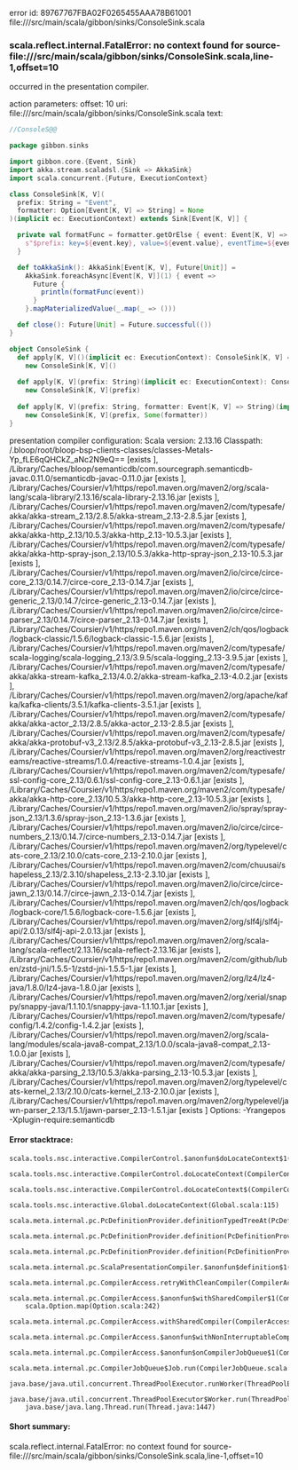 error id: 89767767FBA02F0265455AAA78B61001
file://<WORKSPACE>/src/main/scala/gibbon/sinks/ConsoleSink.scala
### scala.reflect.internal.FatalError: no context found for source-file://<WORKSPACE>/src/main/scala/gibbon/sinks/ConsoleSink.scala,line-1,offset=10

occurred in the presentation compiler.



action parameters:
offset: 10
uri: file://<WORKSPACE>/src/main/scala/gibbon/sinks/ConsoleSink.scala
text:
```scala
//ConsoleS@@

package gibbon.sinks

import gibbon.core.{Event, Sink}
import akka.stream.scaladsl.{Sink => AkkaSink}
import scala.concurrent.{Future, ExecutionContext}

class ConsoleSink[K, V](
  prefix: String = "Event",
  formatter: Option[Event[K, V] => String] = None
)(implicit ec: ExecutionContext) extends Sink[Event[K, V]] {

  private val formatFunc = formatter.getOrElse { event: Event[K, V] =>
    s"$prefix: key=${event.key}, value=${event.value}, eventTime=${event.eventTime}, timestamp=${event.timestamp}"
  }

  def toAkkaSink(): AkkaSink[Event[K, V], Future[Unit]] = 
    AkkaSink.foreachAsync[Event[K, V]](1) { event =>
      Future {
        println(formatFunc(event))
      }
    }.mapMaterializedValue(_.map(_ => ()))

  def close(): Future[Unit] = Future.successful(())
}

object ConsoleSink {
  def apply[K, V]()(implicit ec: ExecutionContext): ConsoleSink[K, V] = 
    new ConsoleSink[K, V]()
    
  def apply[K, V](prefix: String)(implicit ec: ExecutionContext): ConsoleSink[K, V] = 
    new ConsoleSink[K, V](prefix)
    
  def apply[K, V](prefix: String, formatter: Event[K, V] => String)(implicit ec: ExecutionContext): ConsoleSink[K, V] = 
    new ConsoleSink[K, V](prefix, Some(formatter))
}
```


presentation compiler configuration:
Scala version: 2.13.16
Classpath:
<WORKSPACE>/.bloop/root/bloop-bsp-clients-classes/classes-Metals-Yp_fLE6qQHCkZ_aNc2N9eQ== [exists ], <HOME>/Library/Caches/bloop/semanticdb/com.sourcegraph.semanticdb-javac.0.11.0/semanticdb-javac-0.11.0.jar [exists ], <HOME>/Library/Caches/Coursier/v1/https/repo1.maven.org/maven2/org/scala-lang/scala-library/2.13.16/scala-library-2.13.16.jar [exists ], <HOME>/Library/Caches/Coursier/v1/https/repo1.maven.org/maven2/com/typesafe/akka/akka-stream_2.13/2.8.5/akka-stream_2.13-2.8.5.jar [exists ], <HOME>/Library/Caches/Coursier/v1/https/repo1.maven.org/maven2/com/typesafe/akka/akka-http_2.13/10.5.3/akka-http_2.13-10.5.3.jar [exists ], <HOME>/Library/Caches/Coursier/v1/https/repo1.maven.org/maven2/com/typesafe/akka/akka-http-spray-json_2.13/10.5.3/akka-http-spray-json_2.13-10.5.3.jar [exists ], <HOME>/Library/Caches/Coursier/v1/https/repo1.maven.org/maven2/io/circe/circe-core_2.13/0.14.7/circe-core_2.13-0.14.7.jar [exists ], <HOME>/Library/Caches/Coursier/v1/https/repo1.maven.org/maven2/io/circe/circe-generic_2.13/0.14.7/circe-generic_2.13-0.14.7.jar [exists ], <HOME>/Library/Caches/Coursier/v1/https/repo1.maven.org/maven2/io/circe/circe-parser_2.13/0.14.7/circe-parser_2.13-0.14.7.jar [exists ], <HOME>/Library/Caches/Coursier/v1/https/repo1.maven.org/maven2/ch/qos/logback/logback-classic/1.5.6/logback-classic-1.5.6.jar [exists ], <HOME>/Library/Caches/Coursier/v1/https/repo1.maven.org/maven2/com/typesafe/scala-logging/scala-logging_2.13/3.9.5/scala-logging_2.13-3.9.5.jar [exists ], <HOME>/Library/Caches/Coursier/v1/https/repo1.maven.org/maven2/com/typesafe/akka/akka-stream-kafka_2.13/4.0.2/akka-stream-kafka_2.13-4.0.2.jar [exists ], <HOME>/Library/Caches/Coursier/v1/https/repo1.maven.org/maven2/org/apache/kafka/kafka-clients/3.5.1/kafka-clients-3.5.1.jar [exists ], <HOME>/Library/Caches/Coursier/v1/https/repo1.maven.org/maven2/com/typesafe/akka/akka-actor_2.13/2.8.5/akka-actor_2.13-2.8.5.jar [exists ], <HOME>/Library/Caches/Coursier/v1/https/repo1.maven.org/maven2/com/typesafe/akka/akka-protobuf-v3_2.13/2.8.5/akka-protobuf-v3_2.13-2.8.5.jar [exists ], <HOME>/Library/Caches/Coursier/v1/https/repo1.maven.org/maven2/org/reactivestreams/reactive-streams/1.0.4/reactive-streams-1.0.4.jar [exists ], <HOME>/Library/Caches/Coursier/v1/https/repo1.maven.org/maven2/com/typesafe/ssl-config-core_2.13/0.6.1/ssl-config-core_2.13-0.6.1.jar [exists ], <HOME>/Library/Caches/Coursier/v1/https/repo1.maven.org/maven2/com/typesafe/akka/akka-http-core_2.13/10.5.3/akka-http-core_2.13-10.5.3.jar [exists ], <HOME>/Library/Caches/Coursier/v1/https/repo1.maven.org/maven2/io/spray/spray-json_2.13/1.3.6/spray-json_2.13-1.3.6.jar [exists ], <HOME>/Library/Caches/Coursier/v1/https/repo1.maven.org/maven2/io/circe/circe-numbers_2.13/0.14.7/circe-numbers_2.13-0.14.7.jar [exists ], <HOME>/Library/Caches/Coursier/v1/https/repo1.maven.org/maven2/org/typelevel/cats-core_2.13/2.10.0/cats-core_2.13-2.10.0.jar [exists ], <HOME>/Library/Caches/Coursier/v1/https/repo1.maven.org/maven2/com/chuusai/shapeless_2.13/2.3.10/shapeless_2.13-2.3.10.jar [exists ], <HOME>/Library/Caches/Coursier/v1/https/repo1.maven.org/maven2/io/circe/circe-jawn_2.13/0.14.7/circe-jawn_2.13-0.14.7.jar [exists ], <HOME>/Library/Caches/Coursier/v1/https/repo1.maven.org/maven2/ch/qos/logback/logback-core/1.5.6/logback-core-1.5.6.jar [exists ], <HOME>/Library/Caches/Coursier/v1/https/repo1.maven.org/maven2/org/slf4j/slf4j-api/2.0.13/slf4j-api-2.0.13.jar [exists ], <HOME>/Library/Caches/Coursier/v1/https/repo1.maven.org/maven2/org/scala-lang/scala-reflect/2.13.16/scala-reflect-2.13.16.jar [exists ], <HOME>/Library/Caches/Coursier/v1/https/repo1.maven.org/maven2/com/github/luben/zstd-jni/1.5.5-1/zstd-jni-1.5.5-1.jar [exists ], <HOME>/Library/Caches/Coursier/v1/https/repo1.maven.org/maven2/org/lz4/lz4-java/1.8.0/lz4-java-1.8.0.jar [exists ], <HOME>/Library/Caches/Coursier/v1/https/repo1.maven.org/maven2/org/xerial/snappy/snappy-java/1.1.10.1/snappy-java-1.1.10.1.jar [exists ], <HOME>/Library/Caches/Coursier/v1/https/repo1.maven.org/maven2/com/typesafe/config/1.4.2/config-1.4.2.jar [exists ], <HOME>/Library/Caches/Coursier/v1/https/repo1.maven.org/maven2/org/scala-lang/modules/scala-java8-compat_2.13/1.0.0/scala-java8-compat_2.13-1.0.0.jar [exists ], <HOME>/Library/Caches/Coursier/v1/https/repo1.maven.org/maven2/com/typesafe/akka/akka-parsing_2.13/10.5.3/akka-parsing_2.13-10.5.3.jar [exists ], <HOME>/Library/Caches/Coursier/v1/https/repo1.maven.org/maven2/org/typelevel/cats-kernel_2.13/2.10.0/cats-kernel_2.13-2.10.0.jar [exists ], <HOME>/Library/Caches/Coursier/v1/https/repo1.maven.org/maven2/org/typelevel/jawn-parser_2.13/1.5.1/jawn-parser_2.13-1.5.1.jar [exists ]
Options:
-Yrangepos -Xplugin-require:semanticdb




#### Error stacktrace:

```
scala.tools.nsc.interactive.CompilerControl.$anonfun$doLocateContext$1(CompilerControl.scala:100)
	scala.tools.nsc.interactive.CompilerControl.doLocateContext(CompilerControl.scala:100)
	scala.tools.nsc.interactive.CompilerControl.doLocateContext$(CompilerControl.scala:99)
	scala.tools.nsc.interactive.Global.doLocateContext(Global.scala:115)
	scala.meta.internal.pc.PcDefinitionProvider.definitionTypedTreeAt(PcDefinitionProvider.scala:181)
	scala.meta.internal.pc.PcDefinitionProvider.definition(PcDefinitionProvider.scala:69)
	scala.meta.internal.pc.PcDefinitionProvider.definition(PcDefinitionProvider.scala:17)
	scala.meta.internal.pc.ScalaPresentationCompiler.$anonfun$definition$1(ScalaPresentationCompiler.scala:495)
	scala.meta.internal.pc.CompilerAccess.retryWithCleanCompiler(CompilerAccess.scala:182)
	scala.meta.internal.pc.CompilerAccess.$anonfun$withSharedCompiler$1(CompilerAccess.scala:155)
	scala.Option.map(Option.scala:242)
	scala.meta.internal.pc.CompilerAccess.withSharedCompiler(CompilerAccess.scala:154)
	scala.meta.internal.pc.CompilerAccess.$anonfun$withNonInterruptableCompiler$1(CompilerAccess.scala:132)
	scala.meta.internal.pc.CompilerAccess.$anonfun$onCompilerJobQueue$1(CompilerAccess.scala:209)
	scala.meta.internal.pc.CompilerJobQueue$Job.run(CompilerJobQueue.scala:152)
	java.base/java.util.concurrent.ThreadPoolExecutor.runWorker(ThreadPoolExecutor.java:1095)
	java.base/java.util.concurrent.ThreadPoolExecutor$Worker.run(ThreadPoolExecutor.java:619)
	java.base/java.lang.Thread.run(Thread.java:1447)
```
#### Short summary: 

scala.reflect.internal.FatalError: no context found for source-file://<WORKSPACE>/src/main/scala/gibbon/sinks/ConsoleSink.scala,line-1,offset=10